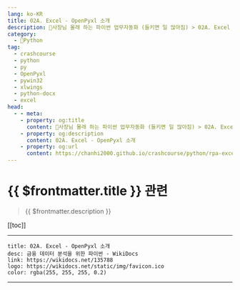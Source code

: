 ```yaml
---
lang: ko-KR
title: 02A. Excel - OpenPyxl 소개 
description: 🐍사장님 몰래 하는 파이썬 업무자동화 (들키면 일 많아짐) > 02A. Excel - OpenPyxl 소개 
category:
  - 🐍Python
tag: 
  - crashcourse
  - python
  - py
  - OpenPyxl
  - pywin32
  - xlwings
  - python-docx
  - excel
head:
  - - meta:
    - property: og:title
      content: 🐍사장님 몰래 하는 파이썬 업무자동화 (들키면 일 많아짐) > 02A. Excel - OpenPyxl 소개 
    - property: og:description
      content: 02A. Excel - OpenPyxl 소개 
    - property: og:url
      content: https://chanhi2000.github.io/crashcourse/python/rpa-excel/02a.html
---
```


# {{ $frontmatter.title }} 관련

> {{ $frontmatter.description }}

[[toc]]

---

```component VPCard
title: 02A. Excel - OpenPyxl 소개
desc: 금융 데이터 분석을 위한 파이썬 - WikiDocs
link: https://wikidocs.net/135788
logo: https://wikidocs.net/static/img/favicon.ico
color: rgba(255, 255, 255, 0.2)
```

---

<TagLinks />